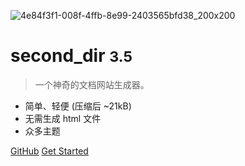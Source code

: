 

![4e84f3f1-008f-4ffb-8e99-2403565bfd38_200x200](https://cdn.jsdelivr.net/gh/sivanWu0222/ImageHosting@master/uPic/4e84f3f1-008f-4ffb-8e99-2403565bfd38_200x200.png)

# second_dir <small>3.5</small>

> 一个神奇的文档网站生成器。

- 简单、轻便 (压缩后 ~21kB)
- 无需生成 html 文件
- 众多主题




[GitHub](https://github.com/docsifyjs/docsify/)
[Get Started](#docsify)


<!-- 背景图片 -->


<!-- 背景色 -->
